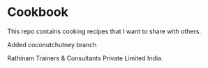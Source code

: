 # Cookbook
This repo contains cooking recipes that I want to share with others.

Added coconutchutney branch

Rathinam Trainers & Consultants Private Limited
India.

